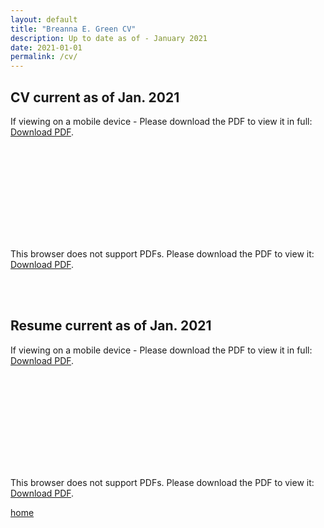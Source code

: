 ```yaml
---
layout: default
title: "Breanna E. Green CV"
description: Up to date as of - January 2021
date: 2021-01-01
permalink: /cv/
---
```


## CV current as of Jan. 2021



<p>If viewing on a mobile device - Please download the PDF to view it in full: <a href="https://bregreen.github.io/assets/pdfs/CV_BEGreen_2021.pdf">Download PDF</a>.</p>


<object data="https://bregreen.github.io/assets/pdfs/CV_BEGreen_2021.pdf" type="application/pdf" width="100%" height="875px">
    <embed src="https://bregreen.github.io/assets/pdfs/CV_BEGreen_2021.pdf" type="application/pdf">
        <p>This browser does not support PDFs. Please download the PDF to view it: <a href="https://bregreen.github.io/assets/pdfs/CV_BEGreen_2021.pdf">Download PDF</a>.</p>
    </embed>
</object>

<br>
<br>

## Resume current as of Jan. 2021


<p>If viewing on a mobile device - Please download the PDF to view it in full: <a href="https://bregreen.github.io/assets/pdfs/Resume_2021.pdf">Download PDF</a>.</p>


<object data="https://bregreen.github.io/assets/pdfs/Resume_2021.pdf" type="application/pdf" width="100%" height="875px">
    <embed src="https://bregreen.github.io/assets/pdfs/Resume_2021.pdf" type="application/pdf">
        <p>This browser does not support PDFs. Please download the PDF to view it: <a href="https://bregreen.github.io/assets/pdfs/Resume_2021.pdf">Download PDF</a>.</p>
    </embed>
</object>



[home](/home/)
